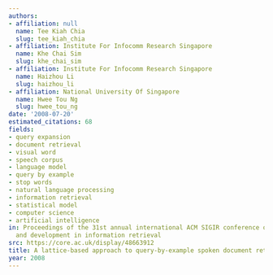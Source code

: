 ```yaml
---
authors:
- affiliation: null
  name: Tee Kiah Chia
  slug: tee_kiah_chia
- affiliation: Institute For Infocomm Research Singapore
  name: Khe Chai Sim
  slug: khe_chai_sim
- affiliation: Institute For Infocomm Research Singapore
  name: Haizhou Li
  slug: haizhou_li
- affiliation: National University Of Singapore
  name: Hwee Tou Ng
  slug: hwee_tou_ng
date: '2008-07-20'
estimated_citations: 68
fields:
- query expansion
- document retrieval
- visual word
- speech corpus
- language model
- query by example
- stop words
- natural language processing
- information retrieval
- statistical model
- computer science
- artificial intelligence
in: Proceedings of the 31st annual international ACM SIGIR conference on Research
  and development in information retrieval
src: https://core.ac.uk/display/48663912
title: A lattice-based approach to query-by-example spoken document retrieval
year: 2008
---
```

